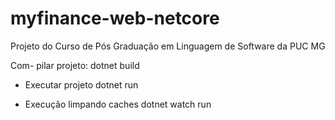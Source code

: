 # myfinance-web-netcore
Projeto do Curso de Pós Graduação em Linguagem de Software da PUC MG

Com- pilar projeto:
dotnet build

- Executar projeto
dotnet run

- Execução limpando caches
dotnet watch run

